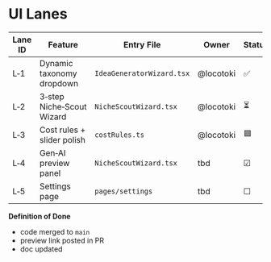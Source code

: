 # UI Lanes

| Lane ID | Feature | Entry File | Owner | Status |
|---------|---------|-----------|-------|--------|
| L‑1 | Dynamic taxonomy dropdown | `IdeaGeneratorWizard.tsx` | @locotoki | ✅ |
| L‑2 | 3‑step Niche‑Scout Wizard | `NicheScoutWizard.tsx` | @locotoki | ⏳ |
| L‑3 | Cost rules + slider polish | `costRules.ts` | @locotoki | 🟦 |
| L‑4 | Gen‑AI preview panel | `NicheScoutWizard.tsx` | tbd | ☑︎ |
| L‑5 | Settings page | `pages/settings` | tbd | ☐ |

**Definition of Done**

* code merged to `main`
* preview link posted in PR
* doc updated
